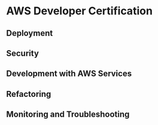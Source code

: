# AWS Developer Certification

## Deployment

## Security

## Development with AWS Services

## Refactoring

## Monitoring and Troubleshooting
